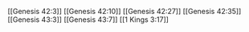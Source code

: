 [[Genesis 42:3]]
[[Genesis 42:10]]
[[Genesis 42:27]]
[[Genesis 42:35]]
[[Genesis 43:3]]
[[Genesis 43:7]]
[[1 Kings 3:17]]
